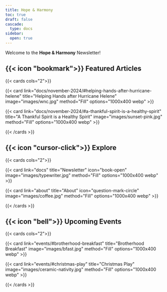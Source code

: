```yaml
---
title: Hope & Harmony
toc: true
draft: false
cascade:
  type: docs
sidebar:
  open: true
---
```


Welcome to the **Hope & Harmony** Newsletter!

## {{< icon "bookmark">}} Featured Articles

{{< cards cols="2">}}

{{< card
  link="docs/november-2024/#helping-hands-after-hurricane-helene"
  title="Helping Hands after Hurricane Helene"
  image="images/wnc.jpg"
  method="Fill"
  options="1000x400 webp" >}}

{{< card
  link="docs/november-2024/#a-thankful-spirit-is-a-healthy-spirit"
  title="A Thankful Spirit is a Healthy Spirit"
  image="images/sunset-pink.jpg"
  method="Fill"
  options="1000x400 webp" >}}

{{< /cards >}}

## {{< icon "cursor-click">}} Explore

{{< cards cols="2">}}

{{< card
  link="docs"
  title="Newsletter"
  icon="book-open"
  image="images/typewriter.jpg"
  method="Fill"
  options="1000x400 webp" >}}

{{< card
  link="about"
  title="About"
  icon="question-mark-circle"
  image="images/coffee.jpg"
  method="Fill"
  options="1000x400 webp" >}}

{{< /cards >}}

## {{< icon "bell">}} Upcoming Events

{{< cards cols="2">}}

{{< card
  link="events/#brotherhood-breakfast"
  title="Brotherhood Breakfast"
  image="images/bfast.jpg"
  method="Fill"
  options="1000x400 webp" >}}

{{< card
  link="events/#christmas-play"
  title="Christmas Play"
  image="images/ceramic-nativity.jpg"
  method="Fill"
  options="1000x400 webp" >}}

{{< /cards >}}
